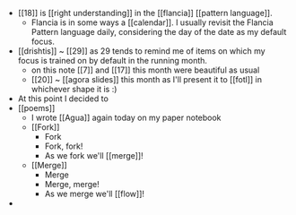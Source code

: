 - [[18]] is [[right understanding]] in the [[flancia]] [[pattern language]].
  - Flancia is in some ways a [[calendar]]. I usually revisit the Flancia Pattern language daily, considering the day of the date as my default focus.
- [[drishtis]] ~ [[29]] as 29 tends to remind me of items on which my focus is trained on by default in the running month.
  - on this note [[7]] and [[17]] this month were beautiful as usual
  - [[20]] ~ [[agora slides]] this month as I'll present it to [[fotl]] in whichever shape it is :)
- At this point I decided to
- [[poems]]
  - I wrote [[Agua]] again today on my paper notebook
  - [[Fork]]
    - Fork
    - Fork, fork!
    - As we fork we'll [[merge]]!
  - [[Merge]]
    - Merge
    - Merge, merge!
    - As we merge we'll [[flow]]!
-
